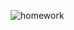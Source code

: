 ![homework](https://user-images.githubusercontent.com/96775864/170207654-865eb7e9-5e27-4b10-b1bb-27bb9d4c3b1c.jpg) 
